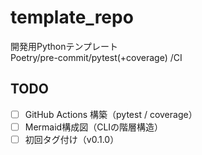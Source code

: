 # template_repo

開発用Pythonテンプレート  
Poetry/pre-commit/pytest(+coverage) /CI

## TODO

- [ ] GitHub Actions 構築（pytest / coverage）
- [ ] Mermaid構成図（CLIの階層構造）
- [ ] 初回タグ付け（v0.1.0）
